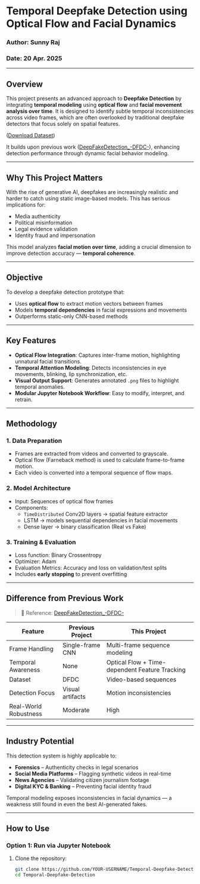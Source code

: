 # Temporal Deepfake Detection using Optical Flow and Facial Dynamics

### Author: Sunny Raj
### Date: 20 Apr. 2025

---

##  Overview

This project presents an advanced approach to **Deepfake Detection** by integrating **temporal modeling** using **optical flow** and **facial movement analysis over time**. It is designed to identify subtle temporal inconsistencies across video frames, which are often overlooked by traditional deepfake detectors that focus solely on spatial features.

([Download Dataset](https://drive.google.com/file/d/19bdkVaWD0_TDG3XtSUfXhptCjpgi_8mu/view?usp=drive_link))

It builds upon previous work ([DeepFakeDetection_-DFDC-](https://github.com/SAARKS-BH/DeepFakeDetection_-DFDC-)), enhancing detection performance through dynamic facial behavior modeling.

---

##  Why This Project Matters

With the rise of generative AI, deepfakes are increasingly realistic and harder to catch using static image-based models. This has serious implications for:

-  Media authenticity  
-  Political misinformation  
-  Legal evidence validation  
-  Identity fraud and impersonation

This model analyzes **facial motion over time**, adding a crucial dimension to improve detection accuracy — **temporal coherence**.

---

##  Objective

To develop a deepfake detection prototype that:
- Uses **optical flow** to extract motion vectors between frames
- Models **temporal dependencies** in facial expressions and movements
- Outperforms static-only CNN-based methods

---

##  Key Features

-  **Optical Flow Integration**: Captures inter-frame motion, highlighting unnatural facial transitions.
-  **Temporal Attention Modeling**: Detects inconsistencies in eye movements, blinking, lip synchronization, etc.
-  **Visual Output Support**: Generates annotated `.png` files to highlight temporal anomalies.
-  **Modular Jupyter Notebook Workflow**: Easy to modify, interpret, and retrain.

---

##  Methodology

### 1. Data Preparation
- Frames are extracted from videos and converted to grayscale.
- Optical flow (Farneback method) is used to calculate frame-to-frame motion.
- Each video is converted into a temporal sequence of flow maps.

### 2. Model Architecture
- Input: Sequences of optical flow frames
- Components:
  - `TimeDistributed` Conv2D layers → spatial feature extractor
  - LSTM → models sequential dependencies in facial movements
  - Dense layer → binary classification (Real vs Fake)

### 3. Training & Evaluation
- Loss function: Binary Crossentropy
- Optimizer: Adam
- Evaluation Metrics: Accuracy and loss on validation/test splits
- Includes **early stopping** to prevent overfitting

---

##  Difference from Previous Work

> 🔗 Reference: [DeepFakeDetection_-DFDC-](https://github.com/SAARKS-BH/DeepFakeDetection_-DFDC-)

| Feature              | Previous Project                     | This Project                                      |
|----------------------|--------------------------------------|---------------------------------------------------|
| Frame Handling       | Single-frame CNN                     | Multi-frame sequence modeling                     |
| Temporal Awareness   | None                                 | Optical Flow + Time-dependent Feature Tracking |
| Dataset              | DFDC                                 | Video-based sequences                             |
| Detection Focus      | Visual artifacts                     | Motion inconsistencies                            |
| Real-World Robustness| Moderate                             | High                                              |

---

##  Industry Potential

This detection system is highly applicable to:

-  **Forensics** – Authenticity checks in legal scenarios
-  **Social Media Platforms** – Flagging synthetic videos in real-time
-  **News Agencies** – Validating citizen journalism footage
-  **Digital KYC & Banking** – Preventing facial identity fraud

Temporal modeling exposes inconsistencies in facial dynamics — a weakness still found in even the best AI-generated fakes.

---

##  How to Use

### Option 1: Run via Jupyter Notebook
1. Clone the repository:
   ```bash
   git clone https://github.com/YOUR-USERNAME/Temporal-Deepfake-Detection
   cd Temporal-Deepfake-Detection
